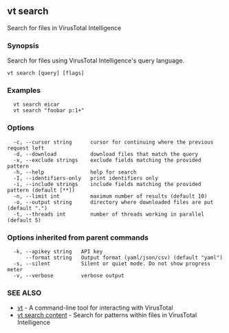 ## vt search

Search for files in VirusTotal Intelligence

### Synopsis

Search for files using VirusTotal Intelligence's query language.

```
vt search [query] [flags]
```

### Examples

```
  vt search eicar
  vt search "foobar p:1+"
```

### Options

```
  -c, --cursor string      cursor for continuing where the previous request left
  -d, --download           download files that match the query
  -x, --exclude strings    exclude fields matching the provided pattern
  -h, --help               help for search
  -I, --identifiers-only   print identifiers only
  -i, --include strings    include fields matching the provided pattern (default [**])
  -n, --limit int          maximum number of results (default 10)
  -o, --output string      directory where downloaded files are put (default ".")
  -t, --threads int        number of threads working in parallel (default 5)
```

### Options inherited from parent commands

```
  -k, --apikey string   API key
      --format string   Output format (yaml/json/csv) (default "yaml")
  -s, --silent          Silent or quiet mode. Do not show progress meter
  -v, --verbose         verbose output
```

### SEE ALSO

* [vt](vt.md)	 - A command-line tool for interacting with VirusTotal
* [vt search content](vt_search_content.md)	 - Search for patterns within files in VirusTotal Intelligence

